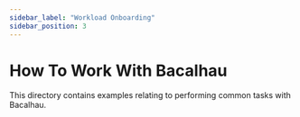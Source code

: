 ```yaml
---
sidebar_label: "Workload Onboarding"
sidebar_position: 3
---
```

# How To Work With Bacalhau

This directory contains examples relating to performing common tasks with Bacalhau.




